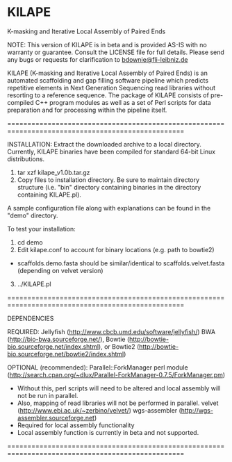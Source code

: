 # KILAPE
K-masking and Iterative Local Assembly of Paired Ends

NOTE: This version of KILAPE is in beta and is provided AS-IS with no warranty or guarantee. Consult the LICENSE file for full details. Please send any bugs or requests for clarification to bdownie@fli-leibniz.de

KILAPE (K-masking and Iterative Local Assembly of Paired Ends) is an automated scaffolding and gap filling software pipeline which predicts repetitive elements in Next Generation Sequencing read libraries without resorting to a reference sequence.  The package of KILAPE consists of pre-compiled C++ program modules as well as a set of Perl scripts for data preparation and for processing within the pipeline itself.

==================================================================================================

INSTALLATION:
Extract the downloaded archive to a local directory. Currently, KILAPE binaries have been compiled for standard 64-bit Linux distributions. 

1) tar xzf kilape_v1.0b.tar.gz
2) Copy files to installation directory. Be sure to maintain directory structure (i.e. "bin" directory
   containing binaries in the directory containing KILAPE.pl).

A sample configuration file along with explanations can be found in the "demo" directory.

To test your installation:

1) cd demo
2) Edit kilape.conf to account for binary locations (e.g. path to bowtie2)
 - scaffolds.demo.fasta should be similar/identical to scaffolds.velvet.fasta (depending on velvet version)
3) ../KILAPE.pl

==================================================================================================

DEPENDENCIES

REQUIRED:
Jellyfish (http://www.cbcb.umd.edu/software/jellyfish/)
BWA (http://bio-bwa.sourceforge.net/), Bowtie (http://bowtie-bio.sourceforge.net/index.shtml), or Bowtie2 (http://bowtie-bio.sourceforge.net/bowtie2/index.shtml)

OPTIONAL (recommended):
Parallel::ForkManager perl module (http://search.cpan.org/~dlux/Parallel-ForkManager-0.7.5/ForkManager.pm)
- Without this, perl scripts will need to be altered and local assembly will not be run in parallel.
- Also, mapping of read libraries will not be performed in parallel.
velvet (http://www.ebi.ac.uk/~zerbino/velvet/)
wgs-assembler (http://wgs-assembler.sourceforge.net)
- Required for local assembly functionality
- Local assembly function is currently in beta and not supported.

==================================================================================================

